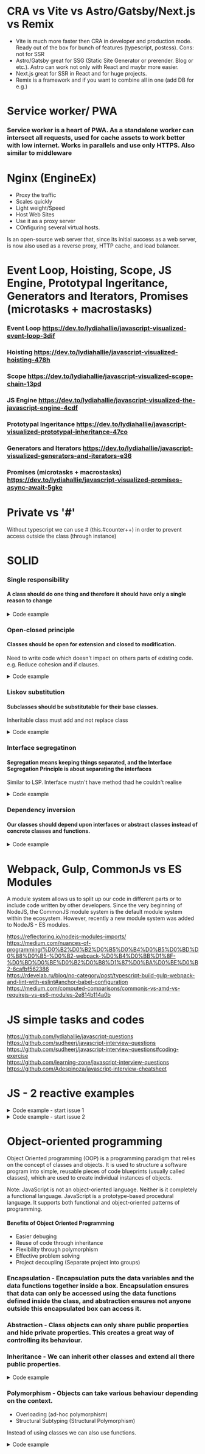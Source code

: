 # CRA vs Vite vs Astro/Gatsby/Next.js vs Remix

+ Vite is much more faster then CRA in developer and production mode. Ready out of the box for bunch of features (typescript, postcss). Cons: not for SSR
+ Astro/Gatsby great for SSG (Static Site Generator or prerender. Blog or etc.). Astro can work not only with React and maybr more easier.
+ Next.js great for SSR in React and for huge projects.
+ Remix is a framework and if you want to combine all in one (add DB for e.g.)


# Service worker/ PWA

### Service worker is a heart of PWA. As a standalone worker can intersect all requests, used for cache assets to work better with low internet. Works in parallels and use only HTTPS. Also similar to middleware


# Nginx (EngineEx)

+ Proxy the traffic
+ Scales quickly
+ Light weight/Speed
+ Host Web Sites
+ Use it as a proxy server
+ COnfiguring several virtual hosts.

Is an open-source web server that, since its initial success as a web server, is now also used as a reverse proxy, HTTP cache, and load balancer.

# Event Loop, Hoisting, Scope, JS Engine, Prototypal Ingeritance, Generators and Iterators, Promises (microtasks + macrostasks)

### Event Loop https://dev.to/lydiahallie/javascript-visualized-event-loop-3dif
### Hoisting https://dev.to/lydiahallie/javascript-visualized-hoisting-478h
### Scope https://dev.to/lydiahallie/javascript-visualized-scope-chain-13pd
### JS Engine https://dev.to/lydiahallie/javascript-visualized-the-javascript-engine-4cdf
### Prototypal Ingeritance https://dev.to/lydiahallie/javascript-visualized-prototypal-inheritance-47co
### Generators and Iterators https://dev.to/lydiahallie/javascript-visualized-generators-and-iterators-e36
### Promises (microtasks + macrostasks) https://dev.to/lydiahallie/javascript-visualized-promises-async-await-5gke

# Private vs '#'

Without typescript we can use # (this.#counter++) in order to prevent access outside the class (through instance)

# SOLID

### Single responsibility
#### A class should do one thing and therefore it should have only a single reason to change

<details>
  <summary>Code example</summary>
      
```typescript
  
// Single Responsibility Principle
class HttpClient {
  get(url: string) {}
  post() {}
  put() {}
  delete() {}
}

class UserService {
  client: HttpClient;
  constructor(client) {
      this.client = client;
  }
  getOneUser(id: number) {}
  getAllUsers() {}
}

class RequisitesService {
  createRequisites() {}
  getRequisites() {}
  updateRequisites() {}
} 
 
```
</details>

### Open-closed principle
#### Classes should be open for extension and closed to modification.
Need to write code which doesn't impact on others parts of existing code. e.g. Reduce cohesion and if clauses.

<details>
  <summary>Code example</summary>
  
 ```typescript

interface Attacker {
  attack: () => void;
}
class Weapon implements Attacker {
  damage: number; // 0 - 100;
  range: number; // 0 - 100;

  constructor( damage: number, range: number) {
    this.damage = damage;
    this.range = range;
  }

  attack() {}
}

class Sword extends Weapon {
  attack() {
    console.log('Удар мечом с уроном ' + this.damage)
  }
}

class Crossbow extends Weapon {
  attack() {
    console.log('Выстрел из арбалета с уроном ' + this.damage)
  }
}

class Knife extends Weapon {
  attack() {
    console.log('Удар ножом с уроном ' + this.damage)
  }
}

class Character {
  name: string;
  weapon: Weapon;

  constructor(name: string, weapon: Weapon) {
    this.name = name;
    this.weapon = weapon;
  }

  changeWeapon(newWeapon: Weapon) {
    this.weapon = newWeapon;
  }

  attack() {
    this.weapon.attack();
  }
}

const sword = new Sword(15, 2);
const character = new Character('Warrior', sword);
character.attack()

const crossbow = new Crossbow(40, 100);
character.changeWeapon(crossbow);
character.attack()
 
```
</details>

### Liskov substitution
#### Subclasses should be substitutable for their base classes.

Inheritable class must add and not replace class

<details>
  <summary>Code example</summary>
      
```typescript

 class Database {
  connect() {}
  read() {}
  write() {}
}

class SQLDatabase extends Database {
  connect() {}
  read() {}
  write() {}
  joinTables() {}
}

class NOSQLDatabase extends Database {
  connect() {}
  read() {}
  write() {}
  createIndex() {}
}

class MySQLDatabase extends SQLDatabase {
  connect() {}
  read() {}
  write() {}
  joinTables() {}
}

class MongoDatabase extends NOSQLDatabase {
  connect() {}
  read() {}
  write() {}
  createIndex() {}
  mergeDocuments() {}
}


function startApp(database: Database) {
  database.connect()
}
startApp(new MongoDatabase())
startApp(new MySQLDatabase())

  
```
</details>

### Interface segregatinon
#### Segregation means keeping things separated, and the Interface Segregation Principle is about separating the interfaces

Similar to LSP. Interface mustn't have method thad he couldn't realise

<details>
  <summary>Code example</summary>
      
```typescript
  
interface HttpRequest {
  get: () => void;
  post: () => void;
  put: () => void;
  delete: () => void;
  
  addToken: () => void; // need to move to another interface, because not of clients need it.
}
  
```
</details>

### Dependency inversion
#### Our classes should depend upon interfaces or abstract classes instead of concrete classes and functions.

<details>
  <summary>Code example</summary>
      
```typescript

interface MusicApi {
  getTracks: () => void;
}

class YandexMusicApi implements MusicApi {
  getTracks(): void {}
}

class SpotifyApi implements MusicApi {
  getTracks(): void {}
}

class VKMusicApi implements MusicApi {
  getTracks(): void {}
}

class MusicClient implements MusicApi {
  client: MusicApi;

  constructor(client: MusicApi) {
    this.client = client;
  }

  getTracks() {
    this.client.getTracks();
  }
}

const MusicApp = () => {
  const API = new MusicClient(new SpotifyApi())

  API.getTracks()
}


interface HttpClient {

}


class Axios implements HttpClient {
  request() {
    fetch
    XMLHttpRequest()
    node-fetch
    node http module
  }
}


```
</details>

# Webpack, Gulp, CommonJs vs ES Modules

A module system allows us to split up our code in different parts or to include code written by other developers.
Since the very beginning of NodeJS, the CommonJS module system is the default module system within the ecosystem. However, recently a new module system was added to NodeJS - ES modules.

https://reflectoring.io/nodejs-modules-imports/ <br />
https://medium.com/nuances-of-programming/%D0%B2%D0%B2%D0%B5%D0%B4%D0%B5%D0%BD%D0%B8%D0%B5-%D0%B2-webpack-%D0%B4%D0%BB%D1%8F-%D0%BD%D0%BE%D0%B2%D0%B8%D1%87%D0%BA%D0%BE%D0%B2-6cafbf562386 <br />
https://rdevelab.ru/blog/no-category/post/typescript-build-gulp-webpack-and-lint-with-eslint#anchor-babel-configuration <br />
https://medium.com/computed-comparisons/commonjs-vs-amd-vs-requirejs-vs-es6-modules-2e814b114a0b <br />

# JS simple tasks and codes

https://github.com/lydiahallie/javascript-questions <br />
https://github.com/sudheerj/javascript-interview-questions <br />
https://github.com/sudheerj/javascript-interview-questions#coding-exercise <br />
https://github.com/learning-zone/javascript-interview-questions <br />
https://github.com/Adespinoza/javascript-interview-cheatsheet <br />

# JS - 2 reactive examples

<details>
  <summary>Code example - start issue 1</summary>
      
```javascript
  
/* 1. Init obj with defineProperty instructions */
/* 2. When first autoRun start, runningReaction becomes callback function with console.log and obj.a assigning */
/* 3. After assigning get operator do its work and save fn instruction for key "a" */
/* 4. The same for autoRun for obj.b */
/* PROFIT (works on closure and global variable) */
let runningReaction = null;

const obj = reactive({
  a: 0,
  b: 1,
});

autoRun(() => {
  console.log("obj.a reactive", obj.a);
});

autoRun(() => {
  console.log("obj.b reactive", obj.b);
});

function reactive(obj) {
  return Object.entries(obj).reduce((acc, [key, val]) => {
    let value = val;
    const deps = new Set();
    Object.defineProperty(acc, key, {
      get() {
        if (runningReaction && !deps.has(runningReaction)) {
          deps.add(runningReaction);
        }
        return value;
      },
      set(newValue) {
        if (hasChanged(value, newValue)) {
          value = newValue;
          deps.forEach(f => f());
        }
      },
      enumerable: true,
    });
    return acc;
  }, {});
}

function hasChanged(newVal, oldVal) {
  return newVal !== oldVal && (newVal === newVal || oldVal === oldVal);
}

function autoRun(fn) {
  runningReaction = fn;
  fn();
  runningReaction = null;
}

obj.a = 6;
obj.b = 10;
```
</details>

<details>
  <summary>Code example - start issue 2</summary>
      
```javascript
  
class Reactive {
  constructor (obj) {
    this.contents = obj;
    this.listeners = {};
    this.makeReactive(obj);
  }
  makeReactive(obj) {
    Object.keys(obj).forEach(prop => this.makePropReactive(obj, prop));
  }

  makePropReactive(obj, key) {
    let value = obj[key];

    // Gotta be careful with this here
    const that = this;

    Object.defineProperty(obj, key, {
        get () {
          return value;
        },
        set (newValue) {
          value = newValue;
          that.notify(key)
        }
    });
  }

  listen(prop, handler) {
    if (!this.listeners[prop]) this.listeners[prop] = [];

    this.listeners[prop].push(handler);
  }

  notify(prop) {
    this.listeners[prop].forEach(listener => listener(this.contents[prop]));
  }

}

const data = new Reactive({
  foo: 'bar'
});

data.listen('foo', (change) => console.log('Change: ' + change));

data.contents.foo = 'baz';

```
</details>

# Object-oriented programming

Object Oriented programming (OOP) is a programming paradigm that relies on the concept of classes and objects. It is used to structure a software program into simple, reusable pieces of code blueprints (usually called classes), which are used to create individual instances of objects. 

Note: JavaScript is not an object-oriented language. Neither is it completely a functional language. JavaScript is a prototype-based procedural language. It supports both functional and object-oriented patterns of programming.

#### Benefits of Object Oriented Programming

+ Easier debuging
+ Reuse of code through inheritance
+ Flexibility through polymorphism
+ Effective problem solving
+ Project decoupling (Separate project into groups)

### Encapsulation - Encapsulation puts the data variables and the data functions together inside a box. Encapsulation ensures that data can only be accessed using the data functions defined inside the class, and abstraction ensures not anyone outside this encapsulated box can access it.

### Abstraction - Class objects can only share public properties and hide private properties. This creates a great way of controlling its behaviour.

### Inheritance - We can inherit other classes and extend all there public properties.

<details>
  <summary>Code example</summary>
      
```javascript

// "class" declaration
function Car(make, model) {
  this.make = make;
  this.model = model;

  function start() {
    console.log('vroom');
  }

  function toString() {
    console.log('Car - ' + this.make + ' - ' + this.model);
  }

  return { make, model, start, toString }
}

// inheritance example
function SportsCar(make, model, turbocharged) {
  Car.call(this, make, model);
  this.turbocharged = turbocharged;
}

// actual inheritance logic
SportsCar.prototype = Object.create(Car.prototype);
SportsCar.prototype.constructor = SportsCar;

// overriding the start method
SportsCar.prototype.start = function() {
  console.log('VROOOOM');
}

// Now testing the classes
var car = new Car('Nissan', 'Sunny');
car.start(); // vroom
console.log(car.make); // Nissan

var sportsCar = new SportsCar('Subaru', 'BRZ', true);
sportsCar.start(); // VROOOOM
console.log(car.turbocharged); // true

```
</details>

### Polymorphism - Objects can take various behaviour depending on the context.

+ Overloading (ad-hoc polymorphism)
+ Structural Subtyping (Structural Polymorphism)

Instead of using classes we can also use functions.

<details>
  <summary>Code example</summary>
      
```typescript

interface DbCommon {
  getDetails: () => DbDetails[];
}

interface DbDetails {
  name: string;
  age: number;
}

class MongoDb implements DbCommon {
  // Structural Polymorphism
  getDetails = (): DbDetails[] => {
    return [
      {
        name: "MongoDb",
        age: 5
      }
    ];
  };

  // Polymorphism Overloading

  // getDetails = (num: number): DbDetails[]  => {
  //   return [{
  //     name: "MongoDb",
  //     age: 5 + num
  //   }];
  // };
}

class Postgres implements DbCommon {
  // Structural Polymorphism
  getDetails = (): DbDetails[] => {
    return [
      {
        name: "Postgres",
        age: 15
      }
    ];
  };
}

class Database {
  db1: DbCommon;
  db2: Postgres;

  // Aggregation
  constructor(db: DbCommon) {
    this.db1 = db;
    // Composition
    this.db2 = new Postgres();
  }

  getUsersAggregation() {
    return this.db1.getDetails();
  }

  getUsersComposition() {
    return this.db2.getDetails();
  }
}

// Depedency injection MongoDb
const db = new Database(new MongoDb());
console.log(db.getUsersAggregation());
console.log(db.getUsersComposition());

```
</details>


